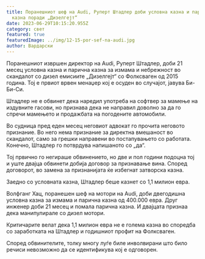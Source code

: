 ```yaml
---
title: Поранешниот шеф на Audi, Руперт Штадлер доби условна казна и парична
  казна поради „Дизелгејт“
date: 2023-06-29T10:15:20.955Z
category: свет
featured: true
featuredImage: ../img/12-15-por-sef-na-audi.jpg
author: Вардарски
---
```

Поранешниот извршен директор на Audi, Руперт Штадлер, доби 21 месец условна казна и парична казна за измама и небрежност во скандалот со дизел емисиите „Дизелгејт“ со Фолксваген од 2015 година. Тој е првиот врвен менаџер кој е осуден во случајот, јавува Би-Би-Си.

Штадлер не е обвинет дека наредил употреба на софтвер за мамење на издувните гасови, но признава дека не направил доволно за да го спречи мамењето и продажбата на погодените автомобили.

Во судница пред еден месец неговиот адвокат го прочита неговото признание. Во него нема признание за директна вмешаност во скандалот, само за грешки направени во постапувањето со работата. Конечно, Штадлер го потврдува напишаното со „да“.

Тој првично го негираше обвинението, но две и пол години подоцна тој и уште двајца обвинети добија договор за признавање вина. Според договорот, во замена за признанијата ќе избегнат затворска казна.

Заедно со условната казна, Штадлер беше казнет со 1,1 милион евра.

Волфганг Хац, поранешен шеф на мотори на Audi, доби двегодишна условна казна за измама и парична казна од 400.000 евра. Друг инженер доби 21 месец и помала парична казна. И двајцата признаа дека манипулирале со дизел мотори.

Критичарите велат дека 1,1 милион евра не е голема казна во споредба со заработката на Штадлер и годишниот профит на Фолксваген.

Според обвинителите, толку многу луѓе биле инволвирани што било речиси невозможно да се идентификува кој е одговорен.